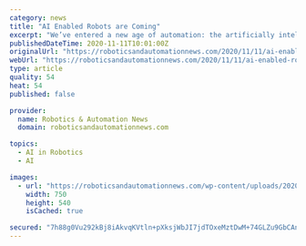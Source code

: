 ```yaml
---
category: news
title: "AI Enabled Robots are Coming"
excerpt: "We’ve entered a new age of automation: the artificially intelligent robots are coming. When AI enabled robots hit the manufacturing mainstream, the implications will be huge. With the right"
publishedDateTime: 2020-11-11T10:01:00Z
originalUrl: "https://roboticsandautomationnews.com/2020/11/11/ai-enabled-robots-are-coming/38010/"
webUrl: "https://roboticsandautomationnews.com/2020/11/11/ai-enabled-robots-are-coming/38010/"
type: article
quality: 54
heat: 54
published: false

provider:
  name: Robotics & Automation News
  domain: roboticsandautomationnews.com

topics:
  - AI in Robotics
  - AI

images:
  - url: "https://roboticsandautomationnews.com/wp-content/uploads/2020/11/MF-Image.jpg"
    width: 750
    height: 540
    isCached: true

secured: "7h88g0Vu292kBj8iAkvqKVtln+pXksjWbJI7jdTOxeMztDwM+74GLZu9GbCAn4r/9m6Eezr7tZKFT6AqcxLLK2p6pNtjUBG8tElcykMOEH0GL/rh21ZXcpK+2+RUyjkszCVAQXn433FDnSS/g3lHbeVJA2PUSIkRz2hBShvuVpKkeuXGBbNjLpgloBhyNeWTfU2LB9kqqVT8JWhi9otA+t/sJTaIr11MaIVdIYhgpOikQVvKzuzfpvAzy1MxIb/9RpnPzmlASbKJq0xa8Io57lxqFWiaYsZjQ8HHvWhZb4Kd4MXoAzgutzRZ7e60TzsPE2SOK8maBtsEU1FdJZDunuAeiEjEm88AIguxRYA9Dpk=;RoJOU9xTkcamaIqomaD4aQ=="
---
```


